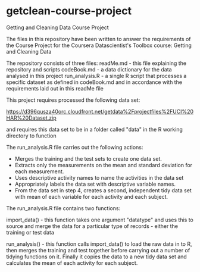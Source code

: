 # getclean-course-project

Getting and Cleaning Data Course Project

The files in this repository have been written to answer the requirements of the Course Project for the Coursera Datascientist's Toolbox course: Getting and Cleaning Data

The repository consists of three files:
readMe.md - this file explaining the repository and scripts
codeBook.md - a data dictionary for the data analysed in this project
run_analysis.R - a single R script that processes a specific dataset as defined in codeBook.md and in accordance with the requirements laid out in this readMe file

This project requires processed the following data set:

https://d396qusza40orc.cloudfront.net/getdata%2Fprojectfiles%2FUCI%20HAR%20Dataset.zip

and requires this data set to be in a folder called "data" in the R working directory to function

The run_analysis.R file carries out the following actions:

- Merges the training and the test sets to create one data set.
- Extracts only the measurements on the mean and standard deviation for each measurement. 
- Uses descriptive activity names to name the activities in the data set
- Appropriately labels the data set with descriptive variable names. 
- From the data set in step 4, creates a second, independent tidy data set with mean of each variable for each activity and each subject.

The run_analysis.R file contains two functions:

import_data() - this function takes one argument "datatype" and uses this to source and merge the data for a particular type of records - either the training or test data

run_analysis() - this function calls import_data() to load the raw data in to R, then merges the training and test together before carrying out a number of tidying functions on it. Finally it copies the data to a new tidy data set and calculates the mean of each activity for each subject.
